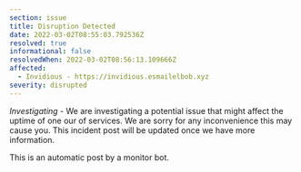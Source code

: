 ```yaml
---
section: issue
title: Disruption Detected
date: 2022-03-02T08:55:03.792536Z
resolved: true
informational: false
resolvedWhen: 2022-03-02T08:56:13.109666Z
affected:
  - Invidious - https://invidious.esmailelbob.xyz
severity: disrupted
---
```

*Investigating* - We are investigating a potential issue that might affect the uptime of one our of services. We are sorry for any inconvenience this may cause you. This incident post will be updated once we have more information.

This is an automatic post by a monitor bot.
        
